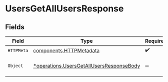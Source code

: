 # UsersGetAllUsersResponse


## Fields

| Field                                                                                               | Type                                                                                                | Required                                                                                            | Description                                                                                         |
| --------------------------------------------------------------------------------------------------- | --------------------------------------------------------------------------------------------------- | --------------------------------------------------------------------------------------------------- | --------------------------------------------------------------------------------------------------- |
| `HTTPMeta`                                                                                          | [components.HTTPMetadata](../../models/components/httpmetadata.md)                                  | :heavy_check_mark:                                                                                  | N/A                                                                                                 |
| `Object`                                                                                            | [*operations.UsersGetAllUsersResponseBody](../../models/operations/usersgetallusersresponsebody.md) | :heavy_minus_sign:                                                                                  | The request has succeeded.                                                                          |